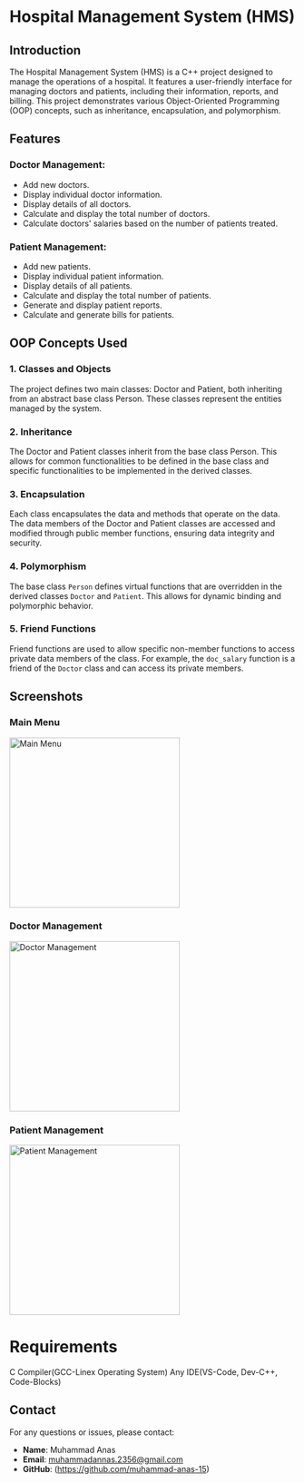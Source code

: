 # Hospital Management System (HMS)

## Introduction
The Hospital Management System (HMS) is a C++ project designed to manage the operations of a hospital. It features a user-friendly interface for managing doctors and patients, including their information, reports, and billing. This project demonstrates various Object-Oriented Programming (OOP) concepts, such as inheritance, encapsulation, and polymorphism.

## Features
### Doctor Management:
- Add new doctors.
- Display individual doctor information.
- Display details of all doctors.
- Calculate and display the total number of doctors.
- Calculate doctors' salaries based on the number of patients treated.

### Patient Management:
- Add new patients.
- Display individual patient information.
- Display details of all patients.
- Calculate and display the total number of patients.
- Generate and display patient reports.
- Calculate and generate bills for patients.

## OOP Concepts Used
### 1. Classes and Objects
The project defines two main classes: Doctor and Patient, both inheriting from an abstract base class Person. These classes represent the entities managed by the system.

### 2. Inheritance
The Doctor and Patient classes inherit from the base class Person. This allows for common functionalities to be defined in the base class and specific functionalities to be implemented in the derived classes.

### 3. Encapsulation
Each class encapsulates the data and methods that operate on the data. The data members of the Doctor and Patient classes are accessed and modified through public member functions, ensuring data integrity and security.

### 4. Polymorphism
The base class `Person` defines virtual functions that are overridden in the derived classes `Doctor` and `Patient`. This allows for dynamic binding and polymorphic behavior.

### 5. Friend Functions
Friend functions are used to allow specific non-member functions to access private data members of the class. For example, the `doc_salary` function is a friend of the `Doctor` class and can access its private members.

## Screenshots

### Main Menu
<img src="https://github.com/user-attachments/assets/7997bf78-32a5-4c60-b3da-cb3ad6b6fb77" alt="Main Menu" width="300"/>

### Doctor Management
<img src="https://github.com/user-attachments/assets/3aea0146-d0ce-41e0-a706-9e5e2509cd0c" alt="Doctor Management" width="300"/>

### Patient Management
<img src="https://github.com/user-attachments/assets/60ce2b93-8ec3-4ce7-abfb-79152dca17b3" alt="Patient Management" width="300"/>



# Requirements
 C Compiler(GCC-Linex Operating System)
 Any IDE(VS-Code, Dev-C++, Code-Blocks)
 
## Contact

For any questions or issues, please contact:

- **Name**: Muhammad Anas
- **Email**: muhammadannas.2356@gmail.com
- **GitHub**: (https://github.com/muhammad-anas-15)

